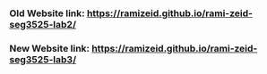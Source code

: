 ### Old Website link: https://ramizeid.github.io/rami-zeid-seg3525-lab2/
### New Website link: https://ramizeid.github.io/rami-zeid-seg3525-lab3/